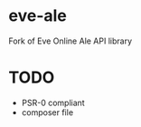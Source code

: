 eve-ale
=======

Fork of Eve Online Ale API library

TODO
====
  * PSR-0 compliant
  * composer file
